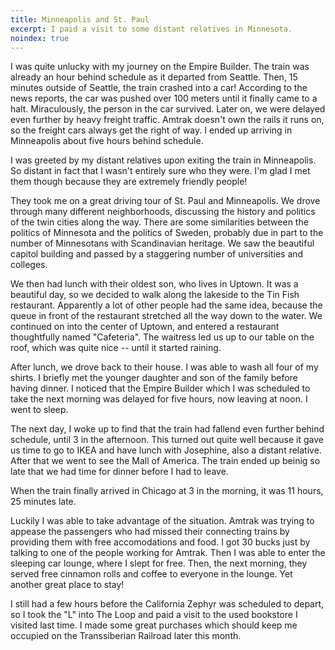 ```yaml
---
title: Minneapolis and St. Paul
excerpt: I paid a visit to some distant relatives in Minnesota.
noindex: true
---
```


I was quite unlucky with my journey on the Empire Builder. The train was
already an hour behind schedule as it departed from Seattle. Then, 15 minutes 
outside of Seattle, the train crashed into a car! According to the news
reports, the car was pushed over 100 meters until it finally came to a
halt. Miraculously, the person in the car survived. Later on, we were
delayed even further by heavy freight traffic. Amtrak doesn't own the rails
it runs on, so the freight cars always get the right of way.
I ended up arriving in Minneapolis about five hours behind schedule.
<!--more-->

I was greeted by my distant relatives upon
exiting the train in Minneapolis. So distant in fact that I wasn't
entirely sure who they were. I'm glad I met them though because
they are extremely friendly people!

They took me on a great driving tour of St. Paul and Minneapolis. 
We drove through many different neighborhoods, discussing the history
and politics of the twin cities along the way. There are some
similarities between the politics of Minnesota and the politics of
Sweden, probably due in part to the number of Minnesotans with
Scandinavian heritage. We saw the beautiful capitol building and passed
by a staggering number of universities and colleges.

We then had lunch with their oldest son, who lives in Uptown. It was a 
beautiful day, so we decided to walk along the lakeside to the Tin Fish
restaurant. Apparently a lot of other people had the same idea, because
the queue in front of the restaurant stretched all the way down to the water. We continued
on into the center of Uptown, and entered a restaurant thoughtfully named "Cafeteria".
The waitress led us up to our table on the roof, which was quite nice --
until it started raining.

After lunch, we drove back to their house. I was able to wash all four
of my shirts. I briefly met the younger
daughter and son of the family before having dinner. I noticed that the Empire
Builder which I was scheduled to take the next morning was delayed
for five hours, now leaving at noon. I went to sleep.

The next day, I woke up to find that the train had fallend even further behind 
schedule, until 3 in the afternoon. This turned out quite well because it
gave us time to go to IKEA and have lunch with Josephine, also a distant relative. 
After that we went to see the Mall
of America. The train ended up beinig so late that we had time for dinner
before I had to leave. 

When the train finally arrived in Chicago at 3 in the morning, it was 
11 hours, 25 minutes late. 

Luckily I was able to take advantage of the situation. Amtrak was trying
to appease the passengers who had missed their connecting trains by
providing them with free accomodations and food. I got 30 bucks just by 
talking to one of the people working for Amtrak. Then I was able to
enter the sleeping car lounge, where I slept for free. Then, the
next morning, they served free cinnamon rolls and coffee to everyone in
the lounge. Yet another great place to stay!

I still had a few hours before the California Zephyr was scheduled to
depart, so I took the "L" into The Loop and paid a visit to the 
used bookstore I visited last time. I made some great purchases which
should keep me occupied on the Transsiberian Railroad later this month.
